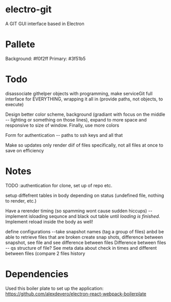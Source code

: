# electro-git
A GIT GUI interface based in Electron

# Pallete
Background: #f0f2ff
Primary: #3f51b5


# Todo
disassociate githelper objects with programming, make serviceGit full interface for EVERYTHING, wrapping it all in (provide paths, not objects, to execute)

Design better color scheme, background (gradiant with focus on the middle -- lighting or something on those lines), expand to more space and responsive to size of window. Finally, use more colors 

Form for authentication -- paths to ssh keys and all that 

Make so updates only render diif of files specifically, not all files at once to save on efficiency

# Notes
TODO :authentication for clone, set up of repo etc.

setup diffefrent tables in body depending on status (undefined file, nothing to render, etc.)

Have a rerender timing (so spamming wont cause sudden hiccups) -- implement isloading sequnce and black out table until *loading is finished*. Implement reload inside the body as well!


define configurations --take snapshot names (tag a group of files) anbd be able to retrieve files that are broken
create snap shots, difference between snapshot, see file and see difference between files
Difference between files -- qs structure of file? 
See meta data about check in times and different between files (compare 2 files history

# Dependencies

Used this boiler plate to set up the application: https://github.com/alexdevero/electron-react-webpack-boilerplate

